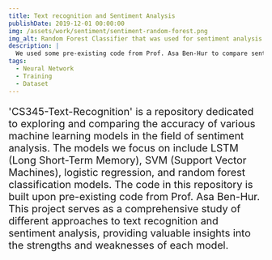 ```yaml
---
title: Text recognition and Sentiment Analysis
publishDate: 2019-12-01 00:00:00
img: /assets/work/sentiment/sentiment-random-forest.png
img_alt: Random Forest Classifier that was used for sentiment analysis.
description: |
  We used some pre-existing code from Prof. Asa Ben-Hur to compare sentiment analysis accuracy between LSTM, SVM, logistic regression, and random forest classification models.
tags:
  - Neural Network
  - Training
  - Dataset
---
```


<!-- <img src="/assets/work/sentiment/sentiment-random-forest.png" width="726" height="799"
  alt="An image of Random Forest Classifier that was used for sentiment analysis."
> -->
<P
  style="font-size:20px;"
>
'CS345-Text-Recognition' is a repository dedicated to exploring and comparing the accuracy of various machine learning models in the field of sentiment analysis. The models we focus on include LSTM (Long Short-Term Memory), SVM (Support Vector Machines), logistic regression, and random forest classification models. The code in this repository is built upon pre-existing code from Prof. Asa Ben-Hur. This project serves as a comprehensive study of different approaches to text recognition and sentiment analysis, providing valuable insights into the strengths and weaknesses of each model.
</p>